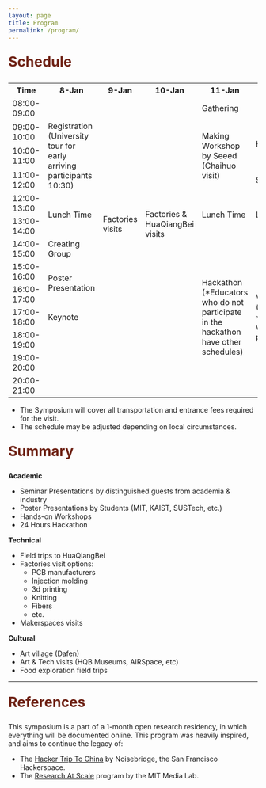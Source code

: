 ```yaml
---
layout: page
title: Program
permalink: /program/
---
```


<div class="section-title">
    <h1 class="custom-h1">Schedule</h1>
</div>

<table>
  <tr>
    <th>Time</th>
    <th>8-Jan</th>
    <th>9-Jan</th>
    <th>10-Jan</th>
    <th>11-Jan</th>
    <th>12-Jan</th>
    <th>13-Jan</th>
  </tr>
  <tr>
    <td>08:00-09:00</td>
    <td></td>
    <td rowspan="11">Factories visits</td>
    <td rowspan="11">Factories & HuaQiangBei visits</td>
    <td>Gathering</td>
    <td></td>
    <td>Gathering</td>
  </tr>
  <tr>
    <td>09:00-10:00</td>
    <td rowspan = "3">Registration (University tour for early arriving participants 10:30)</td>
    <td rowspan = "3">Making Workshop by Seeed (Chaihuo visit)</td>
    <td rowspan = "2">Hackathon</td>
    <td rowspan="13">Visits (Cultural) <br>*Only for willing participants</td>
  </tr>
  <tr>
    <td>10:00-11:00</td>
  </tr>
  <tr>
    <td>11:00-12:00</td>
    <td>Seminar</td>
  </tr>
  <tr>
    <td>12:00-13:00</td>
    <td rowspan="2">Lunch Time</td>
    <td rowspan="2">Lunch Time</td>
    <td rowspan="2">Lunch Time</td>
  </tr>
  <tr>
    <td>13:00-14:00</td>
  </tr>
  <tr>
    <td>14:00-15:00</td>
    <td>Creating Group</td>
    <td rowspan="7">Hackathon <br>(*Educators who do not participate in the hackathon have other schedules)</td>
    <td rowspan="7">Visits (Cultural) <br>*Only for willing participants</td>
  </tr>
  <tr>
    <td>15:00-16:00</td>
    <td rowspan="2">Poster Presentation</td>
  </tr>
  <tr>
    <td>16:00-17:00</td>
  </tr>
  <tr>
    <td>17:00-18:00</td>
    <td>Keynote</td>
  </tr>
  <tr>
    <td>18:00-19:00</td>
  </tr>
  <tr>
    <td>19:00-20:00</td>
  </tr>
  <tr>
    <td>20:00-21:00</td>
  </tr>
  <!-- ... other rows ... -->
</table>

*   The Symposium will cover all transportation and entrance fees required for the visit.
*   The schedule may be adjusted depending on local circumstances.

<div class="section-title">
    <h1 class="custom-h1">Summary</h1>
</div>

**Academic**
*   Seminar Presentations by distinguished guests from academia & industry
*   Poster Presentations by Students (MIT, KAIST, SUSTech, etc.)
*   Hands-on Workshops
*   24 Hours Hackathon

**Technical**
*   Field trips to HuaQiangBei
*   Factories visit options:
    *   PCB manufacturers
    *   Injection molding
    *   3d printing
    *   Knitting
    *   Fibers
    *   etc.
*   Makerspaces visits

**Cultural**
*   Art village (Dafen)
*   Art & Tech visits (HQB Museums, AIRSpace, etc)
*   Food exploration field trips

---

<div class="section-title">
    <h1 class="custom-h1">References</h1>
</div>

This symposium is a part of a 1-month open research residency, in which everything will be documented online. This program was heavily inspired, and aims to continue the legacy of:
*    The [Hacker Trip To China](https://www.noisebridge.net/wiki/HTTC2019) by Noisebridge, the San Francisco Hackerspace.
*    The [Research At Scale](https://www.media.mit.edu/posts/shenzhen-blog-post/) program by the MIT Media Lab.



<style>
/* 如果你想让每个标题在一个特定的区域或者容器中居中，你也可以使用 .section-title 类： */
.section-title {
    text-align: center; /* 这会使容器内的所有元素居中 */
}

.custom-h1 {
    font-size: 2em; /* 或其他你需要的大小 */
    font-weight: bold; /* 使文本加粗 */
    color: #6f2316; /* 设置文本颜色为红色 */
    text-align: left; /* 居中文本 */
    margin: 0; /* 移除默认的边距 */
    padding: 10px 0; /* 可选：添加一些上下填充 */
}

.section-content-left {
    color: black; /* 设置文本颜色为黑色 */
    text-align: left; /* 居中文本 */
    margin: 0; /* 移除默认的边距 */
    padding: 10px 0; /* 可选：添加一些上下填充 */
    font-size: 1.5em; /* 设置字体大小，根据需要调整 */
}
</style>
